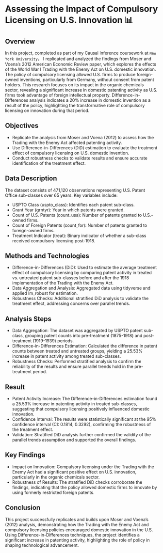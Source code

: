 # Assessing the Impact of Compulsory Licensing on U.S. Innovation 📊

## Overview
In this project,  completed as part of my Causal Inference coursework at `New York University`， I replicated and analyzed the findings from Moser and Voena’s 2012 American Economic Review paper, which explores the effects of the World War I Trading with the Enemy Act on U.S. domestic innovation. The policy of compulsory licensing allowed U.S. firms to produce foreign-owned inventions, particularly from Germany, without consent from patent holders. This research focuses on its impact in the organic chemicals sector, revealing a significant increase in domestic patenting activity as U.S. firms took advantage of foreign intellectual property. Difference-in-Differences analysis indicates a 20% increase in domestic invention as a result of the policy, highlighting the transformative role of compulsory licensing on innovation during that period.


## Objectives
- Replicate the analysis from Moser and Voena (2012) to assess how the Trading with the Enemy Act affected patenting activity.
- Use Difference-in-Differences (DiD) estimation to evaluate the treatment effect of compulsory licensing on U.S. domestic invention.
- Conduct robustness checks to validate results and ensure accurate identification of the treatment effect.

## Data Description
The dataset consists of 471,120 observations representing U.S. Patent Office sub-classes over 65 years. Key variables include:
- USPTO Class (uspto_class): Identifies each patent sub-class.
- Grant Year (grntyr): Year in which patents were granted.
- Count of U.S. Patents (count_usa): Number of patents granted to U.S.-owned firms.
- Count of Foreign Patents (count_for): Number of patents granted to foreign-owned firms.
- Treatment Indicator (treat): Binary indicator of whether a sub-class received compulsory licensing post-1918.

## Methods and Technologies
- Difference-in-Differences (DiD): Used to estimate the average treatment effect of compulsory licensing by comparing patent activity in treated vs. untreated patent sub-classes before and after the 1918 implementation of the Trading with the Enemy Act.
- Data Aggregation and Analysis: Aggregated data using tidyverse and applied lm_robust for estimation.
- Robustness Checks: Additional stratified DiD analysis to validate the treatment effect, addressing concerns over parallel trends.

## Analysis Steps
- Data Aggregation: The dataset was aggregated by USPTO patent sub-class, grouping patent counts into pre-treatment (1875-1918) and post-treatment (1919-1939) periods.
- Difference-in-Differences Estimation: Calculated the difference in patent counts between treated and untreated groups, yielding a 25.53% increase in patent activity among treated sub-classes.
- Robustness Checks: Performed stratified analysis to confirm the reliability of the results and ensure parallel trends hold in the pre-treatment period.

## Result
- Patent Activity Increase: The Difference-in-Differences estimation found a 25.53% increase in patenting activity in treated sub-classes, suggesting that compulsory licensing positively influenced domestic innovation.
- Confidence Interval: The results were statistically significant at the 95% confidence interval (CI: 0.1814, 0.3292), confirming the robustness of the treatment effect.
- Validation: Stratified DiD analysis further confirmed the validity of the parallel trends assumption and supported the overall findings.

## Key Findings
- Impact on Innovation: Compulsory licensing under the Trading with the Enemy Act had a significant positive effect on U.S. innovation, particularly in the organic chemicals sector.
- Robustness of Results: The stratified DiD checks corroborate the findings, indicating that the policy allowed domestic firms to innovate by using formerly restricted foreign patents.

## Conclusion
This project successfully replicates and builds upon Moser and Voena’s (2012) analysis, demonstrating how the Trading with the Enemy Act and compulsory licensing policies encouraged domestic innovation in the U.S. Using Difference-in-Differences techniques, the project identifies a significant increase in patenting activity, highlighting the role of policy in shaping technological advancement.


